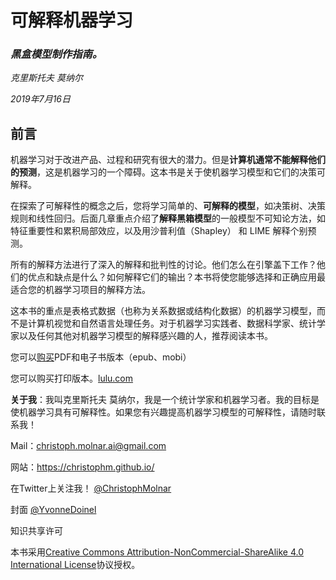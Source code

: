 # 可解释机器学习

### *黑盒模型制作指南。*

*克里斯托夫 莫纳尔*

*2019年7月16日*

## 前言

机器学习对于改进产品、过程和研究有很大的潜力。但是**计算机通常不能解释他们的预测**，这是机器学习的一个障碍。这本书是关于使机器学习模型和它们的决策可解释。

在探索了可解释性的概念之后，您将学习简单的、**可解释的模型**，如决策树、决策规则和线性回归。后面几章重点介绍了**解释黑箱模型**的一般模型不可知论方法，如特征重要性和累积局部效应，以及用沙普利值（Shapley） 和 LIME 解释个别预测。

所有的解释方法进行了深入的解释和批判性的讨论。他们怎么在引擎盖下工作？他们的优点和缺点是什么？如何解释它们的输出？本书将使您能够选择和正确应用最适合您的机器学习项目的解释方法。

这本书的重点是表格式数据（也称为关系数据或结构化数据）的机器学习模型，而不是计算机视觉和自然语言处理任务。对于机器学习实践者、数据科学家、统计学家以及任何其他对机器学习模型的解释感兴趣的人，推荐阅读本书。

您可以[购买](https://leanpub.com/interpretable-machine-learning)PDF和电子书版本（epub、mobi）

您可以购买打印版本。[lulu.com](http://www.lulu.com/shop/christoph-molnar/interpretable-machine-learning/paperback/product-24036234.html)

**关于我**：我叫克里斯托夫 莫纳尔，我是一个统计学家和机器学习者。我的目标是使机器学习具有可解释性。如果您有兴趣提高机器学习模型的可解释性，请随时联系我！

Mail：christoph.molnar.ai@gmail.com

网站：https://christophm.github.io/

在Twitter上关注我！ [@ChristophMolnar](https://twitter.com/ChristophMolnar)

封面 [@YvonneDoinel](https://twitter.com/YvonneDoinel)

知识共享许可

本书采用[Creative Commons Attribution-NonCommercial-ShareAlike 4.0 International License](http://creativecommons.org/licenses/by-nc-sa/4.0/)协议授权。